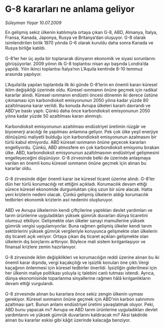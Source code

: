 # G-8 kararları ne anlama geliyor

*Süleyman Yaşar 10.07.2009*

<div class="taraf_structure_2col_1zq">
<div class="margen_n">



 <p>En gelişmiş sekiz ülkenin katılımıyla ortaya çıkan G-8, ABD, Almanya, İtalya, Fransa, Kanada, Japonya, Rusya ve Britanya’dan oluşuyor. G-8 olarak isimlendirilen birlik 1970 yılında G-6 olarak kuruldu daha sonra Kanada ve Rusya birliğe katıldı. <br/><br/>G-8’ler her üç ayda bir toplanarak dünyanın ekonomik ve siyasi sorunlarını görüşüyorlar. 2009 yılının ilk G-8 toplantısı nisan ayı başında Londra’da yapıldı. Yılın ikinci toplantısı İtalya’nın L’Aquila kentinde 8-10 temmuz arasında yapılıyor.<br/><br/>L’Aquila’da yapılan toplantıda ilk iki günde G-8’lerin en önemli kararı küresel iklim değişikliği üzerinde oldu. Küresel ısınmanın önüne geçmek için radikal kararlar alındı. Küresel ısınmanın endüstri öncesi dönemin iki derece üstüne çıkmaması için karbondioksit emisyonunun 2050 yılına kadar yüzde 80 azaltılmasına karar verildi. Bu konuda Avrupa ülkeleri kararlı davrandı ve ABD’ye baskı yaptı. Çünkü daha önce karbondioksit emisyonunun 2050 yılına kadar yüzde 50 azaltılması kararı alınmıştı. <br/><br/>Karbondioksit emisyonunun azaltılması endüstriyel üretimin rüzgâr ve biyoenerji aracılığı ile yapılması anlamına geliyor. Pek çok ülke yeşil enerjiye dönüşümü maliyetli bulduğu için karbondioksit emisyonunun azalmasını bir türlü kabul etmiyordu. ABD küresel ısınmanın önüne geçecek kararları engelliyordu. Çünkü, ABD atmosfere en çok karbondioksit emisyonu bırakan ülke. ABD, karbondioksit emisyonunun azaltılmasının endüstriyel gelişmesini engelleyeceğini düşünüyor. G-8 zirvesinde belki de üzerinde anlaşmaya varılan en önemli konu küresel ısınmanın önüne geçmek için alınan bu kararlar oldu. <br/><br/>G-8 zirvesinde diğer önemli karar ise küresel ticaret üzerine alındı. G-8’ler dün her türlü korumacılığı ret ettiğini açıkladı. Korumacılık devam ettiği sürece küresel ekonomide durgunluktan çıkış uzun bir süre alacak. Hatta yeni krizlerin nedeni olacak. Çünkü gelişmiş ülkelerin aldığı korumacılık tedbirleri ekonomik krizlerin asıl nedenini oluşturuyor. <br/><br/>ABD ve Avrupa ülkelerinin kendi çiftçilerine yaptıkları devlet yardımları ve tarım ürünlerine uyguladıkları yüksek gümrük duvarları dünya ticaretini olumsuz etkiliyor. Gelişmekte olan ülkeler sanayi mamullerine yüksek gümrük vergisi uygulamıyorlar. Buna rağmen gelişmiş ülkeler kendi tarım sektörlerini yüksek gümrük vergileriyle koruyunca gelişmekte olan ülkelerin dış ticareti açık veriyor. Ortaya çıkan dış ticaret açıkları gelişmekte olan ülkelerin dış borçlarını arttırıyor. Böylece mali sistem kırılganlaşıyor ve finansal krizlere zemin hazırlanıyor. <br/><br/>G-8 zirvesinde iklim değişiklikleri ve korumacılığın reddi üzerine alınan bu iki önemli karar dışında, vergi kaçakçılığı ve işsizlik konuları öne çıktı.Vergi kaçağının önlenmesi için küresel tedbirler önerildi. İşsizliğin giderilmesi için her ülkenin maliye politikası yoluyla iç talebini canlı tutması istendi. Ayrıca, dünya ekonomisinde toparlanma sinyallerine rağmen hâlâ kırılganlıkların devam ettiği vurgulandı. <br/><br/>G-8 zirvesinde alınan bu kararlara önce sekiz zengin ülkenin uyması gerekiyor. Küresel ısınmanın önüne geçmek için ABD’nin karbon salınımını azaltması şart. Bunun anlamı endüstriyel üretimi yavaşlatmak oluyor. Peki, ABD bunu yapacak mı? Avrupa ve ABD tarım ürünlerine uyguladıkları devlet yardımlarını ve yüksek gümrük duvarlarını kaldıracak mı? Aksi takdirde alınan bu kararlar eskisi gibi kâğıt üzerinde kalacağa benziyor.</p>
<br/>
<br/>
<br/>



<br/>


<div id="taraf_not">
</div>

</div>


</div>
